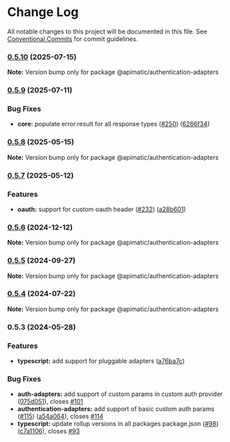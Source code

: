 # Change Log

All notable changes to this project will be documented in this file.
See [Conventional Commits](https://conventionalcommits.org) for commit guidelines.

### [0.5.10](https://github.com/apimatic/apimatic-js-runtime/compare/@apimatic/authentication-adapters@0.5.9...@apimatic/authentication-adapters@0.5.10) (2025-07-15)

**Note:** Version bump only for package @apimatic/authentication-adapters

### [0.5.9](https://github.com/apimatic/apimatic-js-runtime/compare/@apimatic/authentication-adapters@0.5.8...@apimatic/authentication-adapters@0.5.9) (2025-07-11)

### Bug Fixes

- **core:** populate error.result for all response types ([#250](https://github.com/apimatic/apimatic-js-runtime/issues/250)) ([6266f34](https://github.com/apimatic/apimatic-js-runtime/commit/6266f34bfb4cbfae2ade0958923aa55c0a81826b))

### [0.5.8](https://github.com/apimatic/apimatic-js-runtime/compare/@apimatic/authentication-adapters@0.5.7...@apimatic/authentication-adapters@0.5.8) (2025-05-15)

**Note:** Version bump only for package @apimatic/authentication-adapters

### [0.5.7](https://github.com/apimatic/apimatic-js-runtime/compare/@apimatic/authentication-adapters@0.5.6...@apimatic/authentication-adapters@0.5.7) (2025-05-12)

### Features

- **oauth:** support for custom oauth header ([#232](https://github.com/apimatic/apimatic-js-runtime/issues/232)) ([a28b601](https://github.com/apimatic/apimatic-js-runtime/commit/a28b6015ce87d65a6f2ec69d9acf106d1c79d6f4))

### [0.5.6](https://github.com/apimatic/apimatic-js-runtime/compare/@apimatic/authentication-adapters@0.5.5...@apimatic/authentication-adapters@0.5.6) (2024-12-12)

**Note:** Version bump only for package @apimatic/authentication-adapters

### [0.5.5](https://github.com/apimatic/apimatic-js-runtime/compare/@apimatic/authentication-adapters@0.5.4...@apimatic/authentication-adapters@0.5.5) (2024-09-27)

**Note:** Version bump only for package @apimatic/authentication-adapters

### [0.5.4](https://github.com/apimatic/apimatic-js-runtime/compare/@apimatic/authentication-adapters@0.5.3...@apimatic/authentication-adapters@0.5.4) (2024-07-22)

**Note:** Version bump only for package @apimatic/authentication-adapters

### 0.5.3 (2024-05-28)

### Features

- **typescript:** add support for pluggable adapters ([a76ba7c](https://github.com/apimatic/apimatic-js-runtime/commit/a76ba7cbf2602bdc48b758816000330429ac4972))

### Bug Fixes

- **auth-adapters:** add support of custom params in custom auth provider ([075d051](https://github.com/apimatic/apimatic-js-runtime/commit/075d0510ab7d87994f4b6a20aee294d2416178af)), closes [#101](https://github.com/apimatic/apimatic-js-runtime/issues/101)
- **authentication-adapters:** add support of basic custom auth params ([#115](https://github.com/apimatic/apimatic-js-runtime/issues/115)) ([a54a064](https://github.com/apimatic/apimatic-js-runtime/commit/a54a064f8478e5d49dfcbf387212810764a5cf9d)), closes [#114](https://github.com/apimatic/apimatic-js-runtime/issues/114)
- **typescript:** update rollup versions in all packages package.json ([#98](https://github.com/apimatic/apimatic-js-runtime/issues/98)) ([c7a1106](https://github.com/apimatic/apimatic-js-runtime/commit/c7a1106bfc8e7d10e28dee97fb30a4e2792f21df)), closes [#93](https://github.com/apimatic/apimatic-js-runtime/issues/93)
